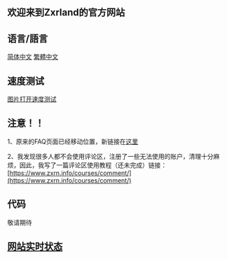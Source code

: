 ## 欢迎来到Zxrland的官方网站
## 语言/語言
[简体中文](https://www.zxrn.info/) [繁體中文](https://www.zxrn.info/zh-hant)
## 速度测试
[图片打开速度测试](https://www.zxrn.info/test/image-test)
## 注意！！
1、原来的FAQ页面已经移动位置，新链接在[这里](https://www.zxrn.info/faq)

2、我发现很多人都不会使用评论区，注册了一些无法使用的账户，清理十分麻烦，因此，我写了一篇评论区使用教程（还未完成）链接：[https://www.zxrn.info/courses/comment/](https://www.zxrn.info/courses/comment/)
## 代码
敬请期待

## [网站实时状态](https://stats.uptimerobot.com/m9rjKCpgL7)
